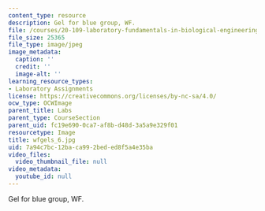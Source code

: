 ```yaml
---
content_type: resource
description: Gel for blue group, WF.
file: /courses/20-109-laboratory-fundamentals-in-biological-engineering-fall-2007/7a94c7bc12baca992beded8f5a4e35ba_wfgels_6.jpg
file_size: 25365
file_type: image/jpeg
image_metadata:
  caption: ''
  credit: ''
  image-alt: ''
learning_resource_types:
- Laboratory Assignments
license: https://creativecommons.org/licenses/by-nc-sa/4.0/
ocw_type: OCWImage
parent_title: Labs
parent_type: CourseSection
parent_uid: fc19e690-0ca7-af8b-d48d-3a5a9e329f01
resourcetype: Image
title: wfgels_6.jpg
uid: 7a94c7bc-12ba-ca99-2bed-ed8f5a4e35ba
video_files:
  video_thumbnail_file: null
video_metadata:
  youtube_id: null
---
```

Gel for blue group, WF.